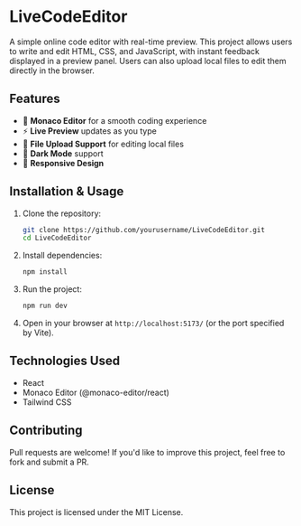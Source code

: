 # LiveCodeEditor

A simple online code editor with real-time preview. This project allows users to write and edit HTML, CSS, and JavaScript, with instant feedback displayed in a preview panel. Users can also upload local files to edit them directly in the browser.

## Features
- 📝 **Monaco Editor** for a smooth coding experience
- ⚡ **Live Preview** updates as you type
- 📂 **File Upload Support** for editing local files
- 🌙 **Dark Mode** support
- 📱 **Responsive Design**

## Installation & Usage
1. Clone the repository:
   ```bash
   git clone https://github.com/yourusername/LiveCodeEditor.git
   cd LiveCodeEditor
   ```
2. Install dependencies:
   ```bash
   npm install
   ```
3. Run the project:
   ```bash
   npm run dev
   ```
4. Open in your browser at `http://localhost:5173/` (or the port specified by Vite).

## Technologies Used
- React
- Monaco Editor (@monaco-editor/react)
- Tailwind CSS

## Contributing
Pull requests are welcome! If you'd like to improve this project, feel free to fork and submit a PR.

## License
This project is licensed under the MIT License.

